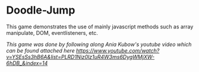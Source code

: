 # Doodle-Jump

This game demonstrates the use of mainly javascript methods such as array manipulate, DOM, eventlisteners, etc. 



*This game was done by following along Ania Kubow's youtube video which can be found attached here
https://www.youtube.com/watch?v=YSEsSs3hB6A&list=PLRD1Niz0lz1uR4W3ms6DygWMjXW-6hDB_&index=14*